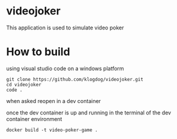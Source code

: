 # videojoker

This application is used to simulate video poker

# How to build
using visual studio code on a windows platform
```
git clone https://github.com/klogdog/videojoker.git
cd videojoker
code .
```
when asked reopen in a dev container

once the dev container is up and running
in the terminal of the dev container environment
```
docker build -t video-poker-game .
```
